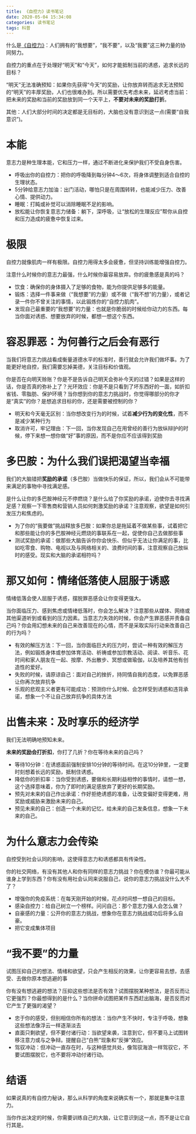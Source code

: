 ```yaml
---
title: 《自控力》读书笔记
date: 2020-05-04 15:34:08
categories: 读书笔记
tags: 科普
---
```


什么是[《自控力》](https://book.douban.com/subject/10786473/)：人们拥有的“我想要”，“我不要”，以及“我要”这三种力量的协同努力。

自控力的重点在于处理好“明天”和“今天”，如何才能抵制当前的诱惑，追求长远的目标？

“明天”无法准确预知：如果你先获得“今天”的奖励，让你放弃转而追求无法预知的“明天”的丰厚奖励，人们也很难办到。所以需要优先考虑未来，延迟考虑当前：把未来的奖励和当前的奖励放到同一个天平上，**不要对未来的奖励打折**。

其他：人们大部分时间的决定都是无目标的，大脑也没有意识到这一点(需要“自我意识”)。

<!--more-->

# 本能

意志力是种生理本能，它和压力一样，通过不断进化来保护我们不受自身伤害。

- 呼吸出你的自控力：把你的呼吸降到每分钟4～6次，将身体调整到适合自控的生理状态。
- 5分钟给意志力加油：出门活动，哪怕只是在周围转转，也能减少压力、改善心情、提供动力。
- 睡眠：打盹或补觉可以消除睡眠不足的影响。
- 放松能让你恢复意志力储备：躺下，深呼吸，让“放松的生理反应”帮你从自控和压力造成的疲惫中恢复过来。

# 极限

自控力就像肌肉一样有极限。自控力用得太多会疲惫，但坚持训练能增强自控力。

注意什么时候你的意志力最强，什么时候你最容易放弃。你的疲惫感是真的吗？

- 饮食：确保你的身体摄入了足够的食物，能为你提供足够多的能量。
- 锻炼：选择一件事来做（“我想要”的力量）或不做（“我不想”的力量），或者记录一件你不曾关注的事情，以此锻炼你的“自控力肌肉”。
- 发现自己最重要的“我想要”的力量：也就是你脆弱的时候给你动力的东西。每当你面对诱惑、想要放弃的时候，都想一想这个东西。

# 容忍罪恶：为何善行之后会有恶行

当我们将意志力挑战看成衡量道德水平的标准时，善行就会允许我们做坏事。为了能更好地自控，我们需要忘掉美德，关注目标和价值观。

你是否在向明天赊账？你是不是告诉自己明天会弥补今天的过错？如果是这样的话，你是否真的弥补上了？光环效应：你是不是只看到了坏东西好的一面，如折扣省钱、零脂肪、保护环境？当你想到你的意志力挑战时，你觉得哪部分的你才是“真实”的你？是想追求目标的你，还是需要被控制的你？

- 明天和今天毫无区别：当你想改变行为的时候，试着**减少行为的变化性**，而不是减少某种行为
- 取消许可，牢记理由：下一回，当你发现自己在用曾经的善行为放纵辩护的时候，停下来想一想你做“好”事的原因，而不是你应不应该得到奖励

# 多巴胺：为什么我们误把渴望当幸福

我们的大脑错把**奖励的承诺**（多巴胺）当做快乐的保证，所以，我们会从不可能带来满足的事物中寻找满足感。

是什么让你的多巴胺神经元不停燃烧？是什么给了你奖励的承诺，迫使你去寻找满足感？观察一下零售商和营销人员如何刺激奖励的承诺？注意观察，欲望是如何引发压力和焦虑的。

- 为了你的“我要做”挑战释放多巴胺：如果你总是拖延着不做某些事，试着把它和那些能让你的多巴胺神经元燃烧的事联系在一起，促使你自己去做那些事
- 测试奖励的承诺：做那些大脑告诉你你会快乐、但似乎无法让你满足的事，比如吃零食、购物、电视以及与网络相关的、浪费时间的事，注意观察自己放纵时的感受。现实和大脑的承诺相符吗？

# 那又如何：情绪低落使人屈服于诱惑

情绪低落会使人屈服于诱惑，摆脱罪恶感会让你变得更强大。

当你面临压力、感到焦虑或情绪低落时，你会怎么解决？注意那些从媒体、网络或其他渠道听到或看到的压力因素。当意志力失效的时候，你会产生罪恶感并责备自己吗？你会用幻想未来的自己来改善现在的心情，而不是采取实际行动来改善自己的行为吗？

- 有效的解压方法：下一回，当你面临巨大的压力时，尝试一种有效的解压方法，例如锻炼身体或参加体育活动、祈祷或参加宗教活动、阅读、听音乐、花时间和家人朋友在一起、按摩、外出散步、冥想或做瑜伽，以及培养其他有创造性的爱好。
- 失败的时候，请原谅自己：面对自己的挫折，持同情自我的态度，以免罪恶感让你再次放弃抗争
- 乐观的悲观主义者更有可能成功：预测你什么时候、会怎样受到诱惑和违背承诺，想象一个不让自己放弃抗争的具体方法

# 出售未来：及时享乐的经济学

我们无法明确地预知未来。

**未来的奖励会打折扣**，你打了几折？你在等待未来的自己吗？

- 等待10分钟：在诱惑面前强制安排10分钟的等待时间。在这10分钟里，一定要时刻想着长远的奖励，抵制住诱惑。
- 降低你的折扣率：当你受到诱惑，要做和长期利益相悖的事情时，请想一想，这个选择意味着，你为了即时的满足感放弃了更好的长期奖励。
- 预先对未来的自己作出承诺：作好拒绝诱惑的准备，让改变偏好变得更难，用奖励或威胁来激励未来的自己。
- 预见未来的自己：创造一个未来的记忆，给未来的自己发条信息，想象一下未来的自己。

# 为什么意志力会传染

自控受到社会认同的影响，这使得意志力和诱惑都具有传染性。

你的社交网络，有没有其他人和你有同样的意志力挑战？你在模仿谁？你最可能从谁身上学到东西？你有没有用社会认同来说服自己，说你的意志力挑战没什么大不了？

- 增强你的免疫系统：在每天刚开始的时候，花点时间想一想自己的目标。
- 感染自控力：给自己树立一个榜样。问问自己：那个意志力强人会怎么做？
- 自豪感的力量：公开你的意志力挑战，想象你在意志力挑战成功后将多么自豪。
- 把它变成集体项目

# “我不要”的力量

试图压抑自己的想法、情绪和欲望，只会产生相反的效果，让你更容易去想，去感受、去做你原本想逃避的事

你有没有想逃避的想法？压抑这些想法是否有效？试图摆脱某种想法，是否反而让它更强烈？你最想得到的是什么？当你拼命试图把某件东西赶出脑海，是否反而对它产生了更强的渴望？

- 忠于你的感受，但别相信你所有的想法：当你产生不快时，专注于呼吸，想象这些想法像浮云一样逐渐淡去
- 直面只剩欲望，但不要付诸行动：当欲望来袭，注意到它，但不要马上试图转移注意力或与之争辩。提醒自己“白熊”现象和“反弹”效应。
- 驾驭冲动：但冲动一直存在时，与这种感觉共处，像驾驭海浪一样驾驭它，不要试图摆脱它，也不要将冲动付诸行动。

# 结语

如果说真的有自控力秘诀，那么从科学的角度来说确实有一个，那就是集中注意力。

当你作出决定的时候，你需要训练自己的大脑，让它意识到这一点，而不是让它自行其是。